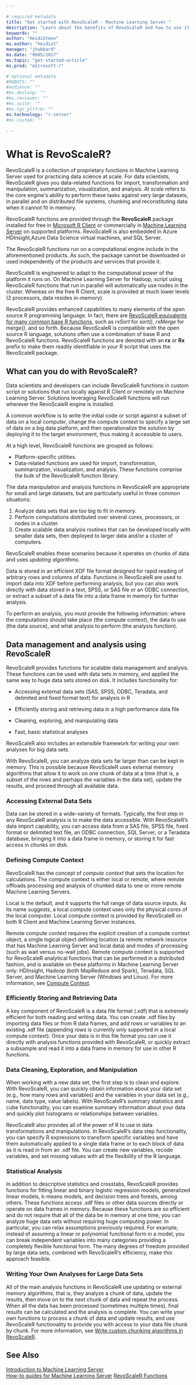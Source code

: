 ```yaml
---

# required metadata
title: "Get started with RevoScaleR - Machine Learning Server "
description: "Learn about the benefits of RevoScaleR and how to use it in custom script and code."
keywords: ""
author: "HeidiSteen"
ms.author: "heidist"
manager: "jhubbard"
ms.date: "0605/2017"
ms.topic: "get-started-article"
ms.prod: "microsoft-r"

# optional metadata
#ROBOTS: ""
#audience: ""
#ms.devlang: ""
#ms.reviewer: ""
#ms.suite: ""
#ms.tgt_pltfrm: ""
ms.technology: "r-server"
#ms.custom: ""

---
```


# What is RevoScaleR?

RevoScaleR is a collection of proprietary functions in Machine Learning Server used for practicing data science at scale. For data scientists, RevoScaleR gives you data-related functions for import, transformation and manipulation, summarization, visualization, and analysis. *At scale* refers to the core engine's ability to perform these tasks against very large datasets, in parallel and on distributed file systems, chunking and reconstituting data when it cannot fit in memory.

RevoScaleR functions are provided through the **RevoScaleR** package installed for free in [Microsoft R Client](../r-client/what-is-microsoft-r-client.md) or commercially in [Machine Learning Server](../what-is-machine-learning-server.md) on supported platforms. RevoScaleR is also embedded in Azure HDInsight,Azure Data Science virtual machines, and SQL Server.

The RevoScaleR functions run on a computational engine include in the aforementioned products. As such, the package cannot be downloaded or used independently of the products and services that provide it.

RevoScaleR is engineered to adapt to the computational power of the platform it runs on. On Machine Learning Server for Hadoop, script using RevoScaleR functions that run in parallel will automatically use nodes in the cluster. Whereas on the free R Client, scale is provided at much lower levels (2 processors, data resides in-memory).

RevoScaleR provides enhanced capabilities to many elements of the open source R programming language. In fact, there are [RevoScaleR equivalents for many common base R functions](../r-reference/revoscaler/revoscaler-compared-to-base-r.md), such as *rxSort* for *sort()*, *rxMerge* for *merge()*, and so forth. Because RevoScaleR is compatible with the open source R language, solutions often use a combination of base R and RevoScaleR functions. RevoScaleR functions are denoted with an **rx** or **Rx** prefix to make them readily identifiable in your R script that uses the RevoScaleR package.

## What can you do with RevoScaleR?

Data scientists and developers can include RevoScaleR functions in custom script or solutions that run locally against R Client or remotely on Machine Learning Server. Solutions leveraging RevoScaleR functions will run wherever the RevoScaleR engine is installed.

A common workflow is to write the initial code or script against a subset of data on a local computer, change the compute context to specify a large set of data on a big data platform, and then operationalize the solution by deploying it to the target environment, thus making it accessible to users.

At a high level, RevoScaleR functions are grouped as follows:

* Platform-specific utilities.
* Data-related functions are used for import, transformation, summarization, visualization, and analysis. These functions comprise the bulk of the RevoScaleR function library.

The data manipulation and analysis functions in RevoScaleR are appropriate for small and large datasets, but are particularly useful in three common situations:

1. Analyze data sets that are too big to fit in memory.
2. Perform computations distributed over several cores, processors, or nodes in a cluster.
3. Create scalable data analysis routines that can be developed locally with smaller data sets, then deployed to larger data and/or a cluster of computers.

RevoScaleR enables these scenarios because it operates on chunks of data and uses *updating algorithms*.

Data is stored in an efficient XDF file format designed for rapid reading of arbitrary rows and columns of data. Functions in RevoScaleR are used to import data into XDF before performing analysis, but you can also work directly with data stored in a text, SPSS, or SAS file or an ODBC connection, or extract a subset of a data file into a data frame in memory for further analysis.

To perform an analysis, you must provide the following information: where the computations should take place (the compute context), the data to use (the data source), and what analysis to perform (the analysis function). 

## Data management and analysis using RevoScaleR

RevoScaleR provides functions for scalable data management and analysis. These functions can be used with data sets in memory, and applied the same way to huge data sets stored on disk. It includes functionality for:

- Accessing external data sets (SAS, SPSS, ODBC, Teradata, and delimited and fixed format text) for analysis in R

- Efficiently storing and retrieving data in a high performance data file

- Cleaning, exploring, and manipulating data

- Fast, basic statistical analyses

RevoScaleR also includes an extensible framework for writing your own analyses for big data sets.

With RevoScaleR, you can analyze data sets far larger than can be kept in memory. This is possible because RevoScaleR uses external memory algorithms that allow it to work on one chunk of data at a time (that is, a subset of the rows and perhaps the variables in the data set), update the results, and proceed through all available data.

### Accessing External Data Sets

Data can be stored in a wide-variety of formats. Typically, the first step in any RevoScaleR analysis is to make the data accessible. With RevoScaleR’s data import capability, you can access data from a SAS file, SPSS file, fixed format or delimited text file, an ODBC connection, SQL Server, or a Teradata database, bringing it into a data frame in memory, or storing it for fast access in chunks on disk.

<a name="compute-context"></a>

### Defining Compute Context

RevoScaleR has the concept of *compute context* that sets the location for calculations. The compute context is either local or remote, where remote offloads processing and analysis of chunked data to one or more remote Machine Learning Servers.

Local is the default, and it supports the full range of data source inputs. As its name suggests, a local compute context uses only the physical cores of the local computer. Local compute context is provided by RevoScaleR on both R Client and Machine Learning Server instances.

Remote compute context requires the explicit creation of a compute context object, a single logical object defining location (a remote network resource that has Machine Learning Server and local data) and modes of processing (such as wait versus no-wait jobs). Remote compute context is supported for RevoScaleR analytical functions that can be performed in a distributed fashion, and is available on these platforms in Machine Learning Server only: HDInsight, Hadoop (both MapReduce and Spark), Teradata, SQL Server, and Machine Learning Server (Windows and Linux). For more information, see [Compute Context](concept-what-is-compute-context.md).

### Efficiently Storing and Retrieving Data

A key component of RevoScaleR is a data file format (.xdf) that is extremely efficient for both reading and writing data. You can create .xdf files by importing data files or from R data frames, and add rows or variables to an existing .xdf file (appending rows is currently only supported in a local compute context). Once your data is in this file format you can use it directly with analysis functions provided with RevoScaleR, or quickly extract a subsample and read it into a data frame in memory for use in other R functions.

### Data Cleaning, Exploration, and Manipulation

When working with a new data set, the first step is to clean and explore. With RevoScaleR, you can quickly obtain information about your data set (e.g., how many rows and variables) and the variables in your data set (e.g., name, data type, value labels). With RevoScaleR’s summary statistics and cube functionality, you can examine summary information about your data and quickly plot histograms or relationships between variables.

RevoScaleR also provides all of the power of R to use in data transformations and manipulations. In RevoScaleR’s data step functionality, you can specify R expressions to transform specific variables and have them automatically applied to a single data frame or to each block of data as it is read in from an .xdf file. You can create new variables, recode variables, and set missing values with all the flexibility of the R language.

### Statistical Analysis

In addition to descriptive statistics and crosstabs, RevoScaleR provides functions for fitting linear and binary logistic regression models, generalized linear models, k-means models, and decision trees and forests, among others. These functions access .xdf files or other data sources directly or operate on data frames in memory. Because these functions are so efficient and do not require that all of the data be in memory at one time, you can analyze huge data sets without requiring huge computing power. In particular, you can relax assumptions previously required. For example, instead of assuming a linear or polynomial functional form in a model, you can break independent variables into many categories providing a completely flexible functional form. The many degrees of freedom provided by large data sets, combined with RevoScaleR’s efficiency, make this approach feasible.

### Writing Your Own Analyses for Large Data Sets

All of the main analysis functions in RevoScaleR use updating or external memory algorithms, that is, they analyze a chunk of data, update the results, then move on to the next chunk of data and repeat the process. When all the data has been processed (sometimes multiple times), final results can be calculated and the analysis is complete. You can write your own functions to process a chunk of data and update results, and use RevoScaleR functionality to provide you with access to your data file chunk by chunk. For more information, see [Write custom chunking algorithms in RevoScaleR](how-to-developer-write-chunking-algorithms.md).

## See Also

 [Introduction to Machine Learning Server](../what-is-machine-learning-server.md)   
 [How-to guides for Machine Learning Server](how-to-introduction.md) 
 [RevoScaleR Functions](~/r-reference/revoscaler/revoscaler.md)   
